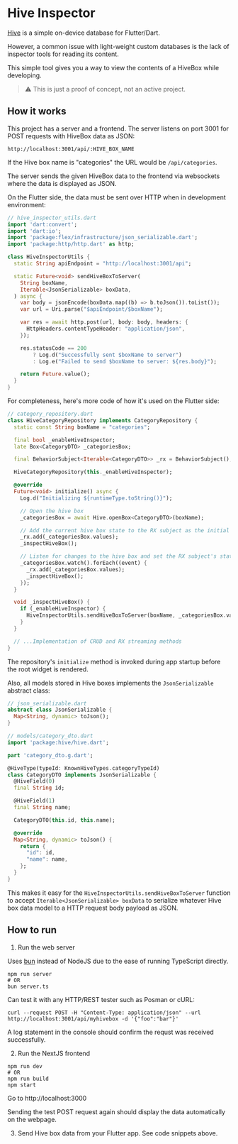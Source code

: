 # Hive Inspector

[Hive](https://docs.hivedb.dev/) is a simple on-device database for Flutter/Dart.

However, a common issue with light-weight custom databases is the lack of inspector tools for reading its content.

This simple tool gives you a way to view the contents of a HiveBox while developing.

> :warning: This is just a proof of concept, not an active project.

## How it works

This project has a server and a frontend. The server listens on port 3001 for POST requests with HiveBox data as JSON:

```
http://localhost:3001/api/:HIVE_BOX_NAME
```

If the Hive box name is "categories" the URL would be `/api/categories`.

The server sends the given HiveBox data to the frontend via websockets where the data is displayed as JSON.

On the Flutter side, the data must be sent over HTTP when in development environment:

```dart
// hive_inspector_utils.dart
import 'dart:convert';
import 'dart:io';
import 'package:flex/infrastructure/json_serializable.dart';
import 'package:http/http.dart' as http;

class HiveInspectorUtils {
  static String apiEndpoint = "http://localhost:3001/api";

  static Future<void> sendHiveBoxToServer(
    String boxName,
    Iterable<JsonSerializable> boxData,
  ) async {
    var body = jsonEncode(boxData.map((b) => b.toJson()).toList());
    var url = Uri.parse("$apiEndpoint/$boxName");

    var res = await http.post(url, body: body, headers: {
      HttpHeaders.contentTypeHeader: "application/json",
    });

    res.statusCode == 200
        ? Log.d("Successfully sent $boxName to server")
        : Log.e("Failed to send $boxName to server: ${res.body}");

    return Future.value();
  }
}
```

For completeness, here's more code of how it's used on the Flutter side:

```dart
// category_repository.dart
class HiveCategoryRepository implements CategoryRepository {
  static const String boxName = "categories";

  final bool _enableHiveInspector;
  late Box<CategoryDTO> _categoriesBox;

  final BehaviorSubject<Iterable<CategoryDTO>> _rx = BehaviorSubject();

  HiveCategoryRepository(this._enableHiveInspector);

  @override
  Future<void> initialize() async {
    Log.d("Initializing ${runtimeType.toString()}");

    // Open the hive box
    _categoriesBox = await Hive.openBox<CategoryDTO>(boxName);

    // Add the current hive box state to the RX subject as the initial state.
    _rx.add(_categoriesBox.values);
    _inspectHiveBox();

    // Listen for changes to the hive box and set the RX subject's state to the current box state whenever changes occur.
    _categoriesBox.watch().forEach((event) {
      _rx.add(_categoriesBox.values);
      _inspectHiveBox();
    });
  }

  void _inspectHiveBox() {
    if (_enableHiveInspector) {
      HiveInspectorUtils.sendHiveBoxToServer(boxName, _categoriesBox.values);
    }
  }

  // ...Implementation of CRUD and RX streaming methods
}
```

The repository's `initialize` method is invoked during app startup before the root widget is rendered.

Also, all models stored in Hive boxes implements the `JsonSerializable` abstract class:

```dart
// json_serializable.dart
abstract class JsonSerializable {
  Map<String, dynamic> toJson();
}

// models/category_dto.dart
import 'package:hive/hive.dart';

part 'category_dto.g.dart';

@HiveType(typeId: KnownHiveTypes.categoryTypeId)
class CategoryDTO implements JsonSerializable {
  @HiveField(0)
  final String id;

  @HiveField(1)
  final String name;

  CategoryDTO(this.id, this.name);

  @override
  Map<String, dynamic> toJson() {
    return {
      "id": id,
      "name": name,
    };
  }
}
```

This makes it easy for the `HiveInspectorUtils.sendHiveBoxToServer` function to accept `Iterable<JsonSerializable> boxData` to serialize whatever Hive box data model to a HTTP request body payload as JSON.

## How to run

1. Run the web server

Uses [bun](https://bun.sh) instead of NodeJS due to the ease of running TypeScript directly.

```shell
npm run server
# OR
bun server.ts
```

Can test it with any HTTP/REST tester such as Posman or cURL:

```shell
curl --request POST -H "Content-Type: application/json" --url http://localhost:3001/api/myhivebox -d '{"foo":"bar"}'
```

A log statement in the console should confirm the requst was received successfully.

2. Run the NextJS frontend

```shell
npm run dev
# OR
npm run build
npm start
```

Go to http://localhost:3000

Sending the test POST request again should display the data automatically on the webpage.

3. Send Hive box data from your Flutter app. See code snippets above.
